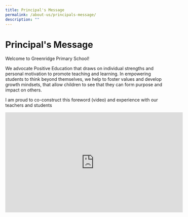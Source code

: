 ```yaml
---
title: Principal's Message
permalink: /about-us/principals-message/
description: ""
---
```

# Principal's Message

Welcome to Greenridge Primary School! 

We advocate Positive Education that draws on individual strengths and personal motivation to promote teaching and learning. In empowering students to think beyond themselves, we help to foster values and develop growth mindsets, that allow children to see that they can form purpose and impact on others. 

I am proud to co-construct this foreword (video) and experience with our teachers and students

<iframe width="560" height="315" src="https://www.youtube.com/embed/36QyaW4QxhA" title="YouTube video player" frameborder="0" allow="accelerometer; autoplay; clipboard-write; encrypted-media; gyroscope; picture-in-picture" allowfullscreen></iframe>